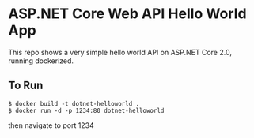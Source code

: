 # ASP.NET Core Web API Hello World App

This repo shows a very simple hello world API on ASP.NET Core 2.0, running dockerized.

## To Run
```
$ docker build -t dotnet-helloworld .
$ docker run -d -p 1234:80 dotnet-helloworld
```
then navigate to port 1234

